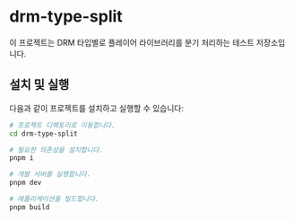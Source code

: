 # drm-type-split
이 프로젝트는 DRM 타입별로 플레이어 라이브러리를 분기 처리하는 테스트 저장소입니다.

## 설치 및 실행
다음과 같이 프로젝트를 설치하고 실행할 수 있습니다:

```sh
# 프로젝트 디렉토리로 이동합니다.
cd drm-type-split

# 필요한 의존성을 설치합니다.
pnpm i

# 개발 서버를 실행합니다.
pnpm dev

# 애플리케이션을 빌드합니다.
pnpm build
```